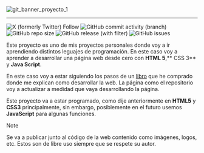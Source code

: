 ![git_banner_proyecto_1](https://github.com/Braismp007/MiWeb/assets/90138396/21c48293-6fa7-4024-859b-70719832bd30)

--------------------

![X (formerly Twitter) Follow](https://img.shields.io/twitter/follow/Braismp007)  ![GitHub commit activity (branch)](https://img.shields.io/github/commit-activity/w/Braismp007/MiWeb)  ![GitHub repo size](https://img.shields.io/github/repo-size/Braismp007/MiWeb)  ![GitHub release (with filter)](https://img.shields.io/github/v/release/Braismp007/MiWeb)  ![GitHub issues](https://img.shields.io/github/issues/Braismp007/MiWeb)



Este proyecto es uno de mis proyectos personales donde voy a ir aprendiendo distintos leguajes de programación. En este caso voy a aprender a desarrollar una página web desde cero con **HTML 5**,** CSS 3** y **Java Script**.

En este caso voy a estar siguiendo los pasos de un [libro](https://www.amazon.es/gran-libro-HTML5-JavaScript-Edici%C3%B3n/dp/8426724639) que he comprado donde me explican como desarrollar la web. La página como el repositorio voy a actualizar a medidad que vaya desarrollando la página.

Este proyecto va a estar programado, como dije anteriormente en **HTML5** y **CSS3** principalmente, sin embargo, posiblemente en el futuro usemos **JavaScript** para algunas funciones.

> [!NOTE]
> Se va a publicar junto al código de la web contenido como imágenes, logos, etc. Estos son de libre uso siempre que se respete su autor.


